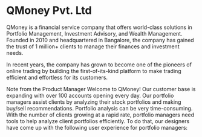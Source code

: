 # QMoney Pvt. Ltd

QMoney is a financial service company that offers world-class solutions in Portfolio Management, Investment Advisory, and Wealth Management. Founded in 2010 and headquartered in Bangalore, the company has gained the trust of 1 million+ clients to manage their finances and investment needs.

In recent years, the company has grown to become one of the pioneers of online trading by building the first-of-its-kind platform to make trading efficient and effortless for its customers.


Note from the Product Manager
Welcome to QMoney! Our customer base is expanding with over 100 accounts opening every day. Our portfolio managers assist clients by analyzing their stock portfolios and making buy/sell recommendations. Portfolio analysis can be very time-consuming. With the number of clients growing at a rapid rate, portfolio managers need tools to help analyze client portfolios efficiently. To do that, our designers have come up with the following user experience for portfolio managers:


